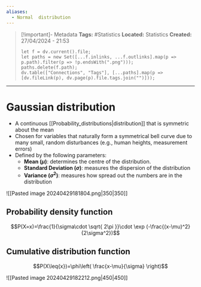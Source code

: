 ```yaml
---
aliases:
  - Normal  distribution
---
```

> [!important]- Metadata
> **Tags:** #Statistics 
> **Located:** Statistics
> **Created:** 27/04/2024 - 21:53
> ```dataviewjs
> let f = dv.current().file;
> let paths = new Set([...f.inlinks, ...f.outlinks].map(p => p.path).filter(p => !p.endsWith(".png")));
> paths.delete(f.path);
> dv.table(["Connections", "Tags"], [...paths].map(p => [dv.fileLink(p), dv.page(p).file.tags.join("")]));
> ```

___
# Gaussian distribution
- A continuous [[Probability_distributions|distribution]] that is symmetric about the mean
- Chosen for variables that naturally form a symmetrical bell curve due to many small, random disturbances (e.g., human heights, measurement errors)
- Defined by the following parameters:
    - **Mean ($\mu$)**: determines the centre of the distribution.
    - **Standard Deviation ($\sigma$)**: measures the dispersion of the distribution
    - **Variance ($\sigma^2$)**:  measures how spread out the numbers are in the distribution

![[Pasted image 20240429181804.png|350|350]]
## Probability density function
$$P(X=x)=\frac{1}{\sigma\cdot \sqrt{ 2\pi }}\cdot \exp (-\frac{(x-\mu)^2}{2\sigma^2})$$

## Cumulative distribution function 
$$P(X\leq{x})=\phi\left( \frac{x-\mu}{\sigma} \right)$$

![[Pasted image 20240429182212.png|450|450]]


